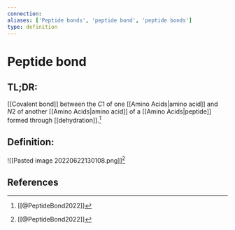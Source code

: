```yaml
---
connection:
aliases: ['Peptide bonds', 'peptide bond', 'peptide bonds']
type: definition
---
```


# Peptide bond

## TL;DR:
[[Covalent bond]] between the $C1$ of one [[Amino Acids|amino acid]] and $N2$ of another [[Amino Acids|amino acid]] of a [[Amino Acids|peptide]] formed through [[dehydration]].[^1]

## Definition:
![[Pasted image 20220622130108.png]][^1]

## References
[^1]: [[@PeptideBond2022]]